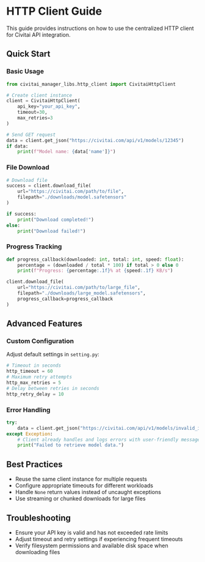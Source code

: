 # HTTP Client Guide

This guide provides instructions on how to use the centralized HTTP client for Civitai API integration.

## Quick Start

### Basic Usage

```python
from civitai_manager_libs.http_client import CivitaiHttpClient

# Create client instance
client = CivitaiHttpClient(
    api_key="your_api_key",
    timeout=30,
    max_retries=3
)

# Send GET request
data = client.get_json("https://civitai.com/api/v1/models/12345")
if data:
    print(f"Model name: {data['name']}")
```

### File Download

```python
# Download file
success = client.download_file(
    url="https://civitai.com/path/to/file",
    filepath="./downloads/model.safetensors"
)

if success:
    print("Download completed!")
else:
    print("Download failed!")
```

### Progress Tracking

```python
def progress_callback(downloaded: int, total: int, speed: float):
    percentage = (downloaded / total * 100) if total > 0 else 0
    print(f"Progress: {percentage:.1f}% at {speed:.1f} KB/s")

client.download_file(
    url="https://civitai.com/path/to/large_file",
    filepath="./downloads/large_model.safetensors",
    progress_callback=progress_callback
)
```

## Advanced Features

### Custom Configuration

Adjust default settings in `setting.py`:

```python
# Timeout in seconds
http_timeout = 60
# Maximum retry attempts
http_max_retries = 5
# Delay between retries in seconds
http_retry_delay = 10
```

### Error Handling

```python
try:
    data = client.get_json("https://civitai.com/api/v1/models/invalid_id")
except Exception:
    # Client already handles and logs errors with user-friendly messages
    print("Failed to retrieve model data.")
```

## Best Practices

- Reuse the same client instance for multiple requests
- Configure appropriate timeouts for different workloads
- Handle `None` return values instead of uncaught exceptions
- Use streaming or chunked downloads for large files

## Troubleshooting

- Ensure your API key is valid and has not exceeded rate limits
- Adjust timeout and retry settings if experiencing frequent timeouts
- Verify filesystem permissions and available disk space when downloading files
